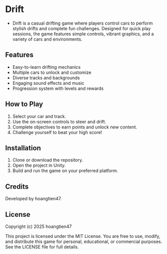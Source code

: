 # Drift

- Drift is a casual drifting game where players control cars to perform stylish drifts and complete fun challenges. Designed for quick play sessions, the game features simple controls, vibrant graphics, and a variety of cars and environments.

## Features
- Easy-to-learn drifting mechanics
- Multiple cars to unlock and customize
- Diverse tracks and backgrounds
- Engaging sound effects and music
- Progression system with levels and rewards

## How to Play
1. Select your car and track.
2. Use the on-screen controls to steer and drift.
3. Complete objectives to earn points and unlock new content.
4. Challenge yourself to beat your high score!

## Installation
1. Clone or download the repository.
2. Open the project in Unity.
3. Build and run the game on your preferred platform.

## Credits
Developed by hoangtien47.

## License
Copyright (c) 2025 hoangtien47

This project is licensed under the MIT License. You are free to use, modify, and distribute this game for personal, educational, or commercial purposes. See the LICENSE file for full details.
